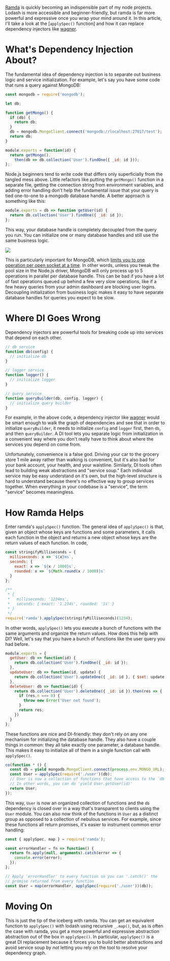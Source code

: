 [Ramda](https://www.npmjs.com/package/ramda) is quickly becoming an indispensible part of my node projects. Lodash is more accessible and beginner-friendly, but ramda is far more powerful and expressive once you wrap your mind around it. In this article, I'll take a look at the [`applySpec()` function] and how it can replace dependency injectors like [wagner](http://npmjs.org/package/wagner-core).

What's Dependency Injection About?
==================================

The fundamental idea of dependency injection is to separate out business logic
and service initialization. For example, let's say you have some code that
runs a query against MongoDB:

```javascript
const mongodb = require('mongodb');

let db;

function getMongo() {
  if (db) {
    return db;
  }
  db = mongodb.MongoClient.connect('mongodb://localhost:27017/test');
  return db;
}

module.exports = function(id) {
  return getMongo().
    then(db => db.collection('User').findOne({ _id: id }));
};
```

Node.js beginners tend to write code that differs only superficially from the
tangled mess above. Little refactors like putting the `getMongo()` function
in a separate file, getting the connection string from environment variables,
and adding error handling don't help the fundamental issue that your query is
tied one-to-one to a mongodb database handle. A better approach is something
like this:

```javascript
module.exports = db => function getUser(id) {
  return db.collection('User').findOne({ _id: id });
};
```

This way, your database handle is completely decoupled from the query you run.
You can initialize one or many database handles and still use the same
business logic.

<img src="http://i.imgur.com/HXKxWYS.png" />

This is particularly important for MongoDB, which
[limits you to one operation per open socket at a time](http://api.mongodb.com/python/current/faq.html#how-does-connection-pooling-work-in-pymongo). In other words, unless you tweak the pool size in the
Node.js driver, MongoDB will only process up to 5 operations in parallel per
database handle.
This can be bad if you have a lot of fast operations queued up behind a few
very slow operations, like if a few heavy queries from your admin dashboard
are blocking user logins. Decoupling initialization from business logic makes
it easy to have separate database handles for queries you expect to be slow.

Where DI Goes Wrong
=========================

Dependency injectors are powerful tools for breaking code up into services
that depend on each other.

```javascript
// db service
function db(config) {
  // initialize db
}

// logger service
function logger() {
  // initialize logger
}

// query service
function queryBuilder(db, config, logger) {
  // initialize query builder
}
```

For example, in the above code, a dependency injector like [wagner](http://npmjs.org/package/wagner-core) would be smart enough to walk
the graph of dependencies and see that in order to initialize `queryBuilder`,
it needs to initialize `config` and `logger` first, then `db`, and then
`queryBuilder`. A DI tool lets you separate logic from initialization in a
convenient way where you don't really have to think about where the services
you depend on come from.

Unfortunately, convenience is a false god. Driving your car to the grocery
store 1 mile away rather than walking is convenient, but it's also
bad for your bank account, your health, and your waistline. Similarly, DI
tools often lead to building weak abstractions and "service soup." Each
individual service may be easy understand on it's own, but the high-level
structure is hard to understand because there's no effective way to group
services together. When everything in your codebase is a "service", the term
"service" becomes meaningless.

How Ramda Helps
===============

Enter ramda's `applySpec()` function. The general idea of `applySpec()` is that,
given an object whose keys are functions and some parameters, it calls each
function in the object and returns a new object whose keys are the return
values of each function. In code,

```javascript
const stringifyMilliseconds = {
  milliseconds: x => `${x}ms`,
  seconds: {
    exact: x => `${x / 1000}s`,
    rounded: x => `${Math.round(x / 1000)}s`
  }
};

/**
 * {
 *   milliseconds: '1234ms',
 *   seconds: { exact: '1.234s', rounded: '1s' }
 * }
 */
require('ramda').applySpec(stringifyMilliseconds)(1234);
```

In other words, `applySpec()` lets you execute a bunch of functions
with the same arguments and organize the return values. How does this help
with DI? Well, let's say that you have a bunch of functions like the user
query you had before.

```javascript
module.exports = {
  getUser: db => function(id) {
    return db.collection('User').findOne({ _id: id });
  },
  updateUser: db => function(id, update) {
    return db.collection('User').updateOne({ _id: id }, { $set: update });
  },
  deleteUser: db => function(id) {
    return db.collection('User').deleteOne({ _id: id }).then(res => {
      if (res.n === 0) {
        throw new Error('User not found');
      }
      return res;
    })
  }
};
```

These functions are nice and DI-friendly: they don't rely on any one mechanism
for initializing the database handle. They also have a couple things in
common: they all take exactly one parameter, a database handle. This makes it
easy to initialize all of them in a single function call with `applySpec()`.

```javascript
co(function * () {
  const db = yield mongodb.MongoClient.connect(process.env.MONGO_URL);
  const User = applySpec(require('./user')(db);
  // User is now a collection of functions that have access to the `db` handle.
  // In other words, you can do 'yield User.getUser(id)'
  return User;
});
```

This way, `User` is now an organized collection of functions and the `db`
dependency is closed over in a way that's transparent to clients using the
`User` module. You can also now think of the functions in `User` as a
distinct group as opposed to a collection of nebulous services.
For example, since these functions all return promises, it's easier to
instrument common error handling:

```javascript
const { applySpec, map } = require('ramda');

const errorHandler = fn => function() {
  return fn.apply(null, arguments).catch(error => {
    console.error(error);
  });
};

// Apply 'errorHandler' to every function so you can '.catch()' the
// promise returned from every function
const User = map(errorHandler, applySpec(require('./user'))(db));
```

Moving On
=========

This is just the tip of the iceberg with ramda. You can get an equivalent
function to `applySpec()` with lodash using recursive `_.map()`, but, as
is often the case with ramda, you get a more powerful and expressive
abstraction abstraction out of the box in `applySpec()`. In particular,
`applySpec()` is a great DI replacement because it forces you to build better
abstractions and avoid service soup by _not_ letting you rely on the tool
to resolve your dependency graph.
